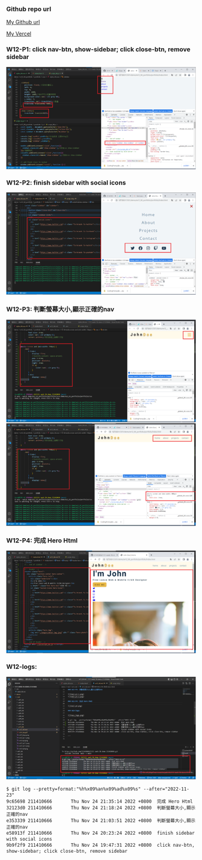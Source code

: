 ### Github repo url

[My Github url](https://github.com/211410666/1111-sweb-1N-demo-211410666)

[My Vercel](https://1111-sweb-1-n-demo-211410666-nizt.vercel.app/)

### W12-P1: click nav-btn, show-sidebar; click close-btn, remove sidebar

![](w12-p1-1.png)

### W12-P2: finish sidebar with social icons

![](w12-p2.png)

### W12-P3: 判斷螢幕大小,顯示正確的nav

![](w12-p3-1.png)
![](w12-p3-2.png)

### W12-P4: 完成 Hero Html

![](w12-p4.png)

### W12-logs: 

![](w12_logs.png)
```
$ git log --pretty=format:"%h%x09%an%x09%ad%x09%s" --after="2022-11-23"
9c65698 211410666       Thu Nov 24 21:35:14 2022 +0800  完成 Hero Html
32123d0 211410666       Thu Nov 24 21:18:24 2022 +0800  判斷螢幕大小,顯示正確的nav
e353339 211410666       Thu Nov 24 21:03:51 2022 +0800  判斷螢幕大小,顯示正確的nav
e58913f 211410666       Thu Nov 24 20:23:24 2022 +0800  finish sidebar with social icons
9b9f2f9 211410666       Thu Nov 24 19:47:31 2022 +0800  click nav-btn, show-sidebar; click close-btn, remove sidebar

```
